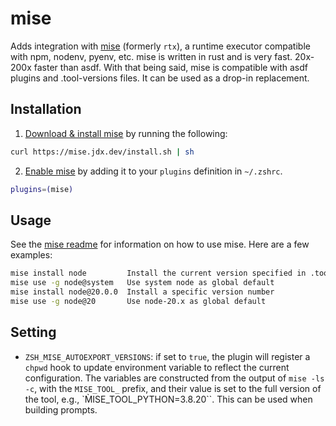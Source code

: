 # mise

Adds integration with [mise](https://github.com/jdx/mise) (formerly `rtx`), a runtime executor compatible with
npm, nodenv, pyenv, etc. mise is written in rust and is very fast. 20x-200x faster than asdf. With that being
said, mise is compatible with asdf plugins and .tool-versions files. It can be used as a drop-in replacement.

## Installation

1. [Download & install mise](https://github.com/jdx/mise#installation) by running the following:

```bash
curl https://mise.jdx.dev/install.sh | sh
```

2. [Enable mise](https://github.com/jdx/mise#quickstart) by adding it to your `plugins` definition in
   `~/.zshrc`.

```bash
plugins=(mise)
```

## Usage

See the [mise readme](https://github.com/jdx/mise#table-of-contents) for information on how to use mise. Here
are a few examples:

```bash
mise install node         Install the current version specified in .tool-versions/.mise.toml
mise use -g node@system   Use system node as global default
mise install node@20.0.0  Install a specific version number
mise use -g node@20       Use node-20.x as global default
```

## Setting

- `ZSH_MISE_AUTOEXPORT_VERSIONS`: if set to `true`, the plugin will register a `chpwd` hook to update environment variable to reflect the current configuration. The variables are constructed from the output of `mise -ls -c`, with the `MISE_TOOL_` prefix, and their value is set to the full version of the tool, e.g., `M̀ISE_TOOL_PYTHON=3.8.20``. This can be used when building prompts.
